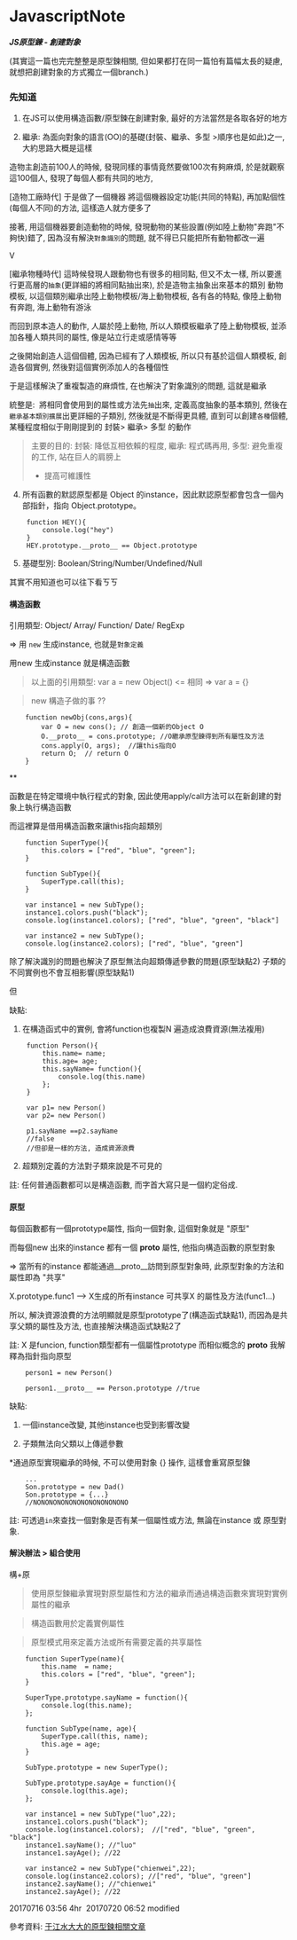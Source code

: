 # JavascriptNote

***JS原型鍊 - 創建對象***

(其實這一篇也完完整整是原型鍊相關, 但如果都打在同一篇怕有篇幅太長的疑慮, 就想把創建對象的方式獨立一個branch.)

### 先知道

1. 在JS可以使用構造函數/原型鍊在創建對象, 最好的方法當然是各取各好的地方

2. 繼承: 為面向對象的語言(OO)的基礎(封裝、繼承、多型 >順序也是如此)之一, 大約思路大概是這樣

造物主創造前100人的時候, 發現同樣的事情竟然要做100次有夠麻煩, 於是就觀察這100個人, 發現了每個人都有共同的地方, 


[造物工廠時代] 于是做了一個機器 將這個機器設定功能(共同的特點), 再加點個性(每個人不同)的方法, 這樣造人就方便多了

接著, 用這個機器要創造動物的時候, 發現動物的某些設置(例如陸上動物"奔跑"不夠快)錯了, 因為沒有解決`對象識別`的問題, 就不得已只能把所有動物都改一遍

V

[繼承物種時代] 這時候發現人跟動物也有很多的相同點, 但又不太一樣, 所以要進行更高層的`抽象`(更詳細的將相同點抽出來), 於是造物主抽象出來基本的類別 動物模板, 以這個類別繼承出陸上動物模板/海上動物模板, 各有各的特點, 像陸上動物有奔跑, 海上動物有游泳

而回到原本造人的動作, 人屬於陸上動物, 所以人類模板繼承了陸上動物模板, 並添加各種人類共同的屬性, 像是站立行走或感情等等

之後開始創造人這個個體, 因為已經有了人類模板, 所以只有基於這個人類模板, 創造各個實例, 然後對這個實例添加人的各種個性

于是這樣解決了重複製造的麻煩性, 在也解決了對象識別的問題, 這就是繼承


統整是:  將相同會使用到的屬性或方法先`抽`出來, 定義高度抽象的基本類別, 然後在`繼承基本類別擴展`出更詳細的子類別, 然後就是不斷得更具體, 直到可以創建`各種`個體, 某種程度相似于剛剛提到的 封裝> 繼承> 多型 的動作

> 主要的目的: 封裝: 降低互相依賴的程度, 繼承: 程式碼再用, 多型: 避免重複的工作, 站在巨人的肩膀上 
> - 提高可維護性

4. 所有函數的默認原型都是 Object 的instance，因此默認原型都會包含一個內部指針，指向 Object.prototype。

        function HEY(){
            console.log("hey")    
        }
        HEY.prototype.__proto__ == Object.prototype

5. 基礎型別: Boolean/String/Number/Undefined/Null

其實不用知道也可以往下看ㄎㄎ



#### 構造函數

引用類型: Object/ Array/ Function/ Date/ RegExp

=> 用 `new` 生成instance, 也就是`對象定義`

用new 生成instance 就是構造函數

> 以上面的引用類型: var a = new Object() <= 相同 => var a = {} 

>new 構造子做的事 ??

        function newObj(cons,args){
            var O = new cons(); // 創造一個新的Object O
            O.__proto__ = cons.prototype; //O繼承原型鍊得到所有屬性及方法
            cons.apply(O, args);  //讓this指向O
            return O;  // return O
        }        

**

函數是在特定環境中執行程式的對象, 因此使用apply/call方法可以在新創建的對象上執行構造函數

而這裡算是借用構造函數來讓this指向超類別

        function SuperType(){
            this.colors = ["red", "blue", "green"];
        }

        function SubType(){
            SuperType.call(this);
        }

        var instance1 = new SubType();
        instance1.colors.push("black");
        console.log(instance1.colors); ["red", "blue", "green", "black"]

        var instance2 = new SubType();
        console.log(instance2.colors); ["red", "blue", "green"]

除了解決識別的問題也解決了原型無法向超類傳遞參數的問題(原型缺點2) 子類的不同實例也不會互相影響(原型缺點1)

但

缺點: 

1. 在構造函式中的實例, 會將function也複製N 遍造成浪費資源(無法複用)

        function Person(){
            this.name= name;
            this.age= age;
            this.sayName= function(){
                console.log(this.name)
            };
        }

        var p1= new Person()
        var p2= new Person()

        p1.sayName ==p2.sayName 
        //false
        //但卻是一樣的方法, 造成資源浪費

2. 超類別定義的方法對子類來說是不可見的

註: 任何普通函數都可以是構造函數, 而字首大寫只是一個約定俗成. 

#### 原型

每個函數都有一個prototype屬性, 指向一個對象, 這個對象就是 "原型"

而每個new 出來的instance 都有一個 __proto__ 屬性, 他指向構造函數的原型對象

=> 當所有的instance 都能通過__proto__訪問到原型對象時, 此原型對象的方法和屬性即為 "共享"

X.prototype.func1 --> X生成的所有instance 可共享X 的屬性及方法(func1...)


所以, 解決資源浪費的方法明顯就是原型prototype了(構造函式缺點1), 而因為是共享父類的屬性及方法, 也直接解決構造函式缺點2了

註: X 是funcion, function類型都有一個屬性prototype 而相似概念的 __proto__ 我解釋為指針指向原型

        person1 = new Person()

        person1.__proto__ == Person.prototype //true

缺點: 

1. 一個instance改變, 其他instance也受到影響改變

2. 子類無法向父類以上傳遞參數

*通過原型實現繼承的時候, 不可以使用對象 {} 操作, 這樣會重寫原型鍊

        ...
        Son.prototype = new Dad()    
        Son.prototype = {...}
        //NONONONONONONONONONONONO
        

註: 可透過`in`來查找一個對象是否有某一個屬性或方法, 無論在instance 或 原型對象.

#### 解決辦法 > 組合使用

構+原

> 使用原型鍊繼承實現對原型屬性和方法的繼承而通過構造函數來實現對實例屬性的繼承

> 構造函數用於定義實例屬性

> 原型模式用來定義方法或所有需要定義的共享屬性

        function SuperType(name){
            this.name  = name;
            this.colors = ["red", "blue", "green"];
        }

        SuperType.prototype.sayName = function(){
            console.log(this.name);
        };

        function SubType(name, age){
            SuperType.call(this, name);
            this.age = age;
        }

        SubType.prototype = new SuperType();

        SubType.prototype.sayAge = function(){
            console.log(this.age);
        };

        var instance1 = new SubType("luo",22);
        instance1.colors.push("black");
        console.log(instance1.colors);  //["red", "blue", "green", "black"]
        instance1.sayName(); //"luo"
        instance1.sayAge(); //22

        var instance2 = new SubType("chienwei",22);
        console.log(instance2.colors); //["red", "blue", "green"]
        instance2.sayName(); //"chienwei"
        instance2.sayAge(); //22




 20170716 03:56 4hr
 20170720 06:52 modified
 
 
參考資料: [于江水大大的原型鍊相關文章](http://yujiangshui.com/)
